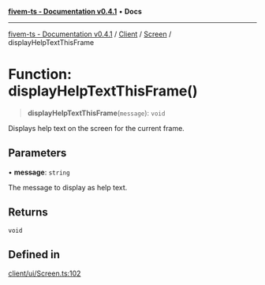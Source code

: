 [**fivem-ts - Documentation v0.4.1**](../../../../../README.md) • **Docs**

***

[fivem-ts - Documentation v0.4.1](../../../../../README.md) / [Client](../../../README.md) / [Screen](../README.md) / displayHelpTextThisFrame

# Function: displayHelpTextThisFrame()

> **displayHelpTextThisFrame**(`message`): `void`

Displays help text on the screen for the current frame.

## Parameters

• **message**: `string`

The message to display as help text.

## Returns

`void`

## Defined in

[client/ui/Screen.ts:102](https://github.com/Purpose-Dev/fivem-ts/blob/main/src/client/ui/Screen.ts#L102)
